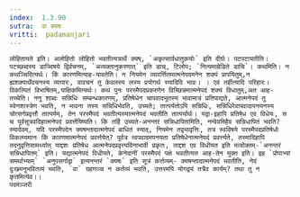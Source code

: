 ```yaml
---
index:  1.3.90
sutra:  वा क्यषः
vritti:  padamanjari
---
```


	लोहितायते इति। अलोहितो लोहितो भवतीत्यत्रार्थे क्यष्, `अकृत्सार्वधातुकयोः` इति दीर्घः। पटपटायतीति। पटच्छब्दस्य डाज्विषये द्विर्वचनम्, `अव्यक्तानुकरणात्` इति डाच्, टिलोप; `नित्यमाम्रेडिते डाचि`। कथमिति। न कथञ्चिदित्यर्थः। किं कारणमित्याह-यावतेति। न नियमेन व्यावर्त्तितमात्मनेपदमनेन शक्यं प्रापयितुम्,न ह्यशक्यार्थेवचनस्य व्यापारः, वावचनं तु केवलस्य लस्य प्रयोगर्थ स्यादिदि भावः। । एवं तर्हीत्यादि परिहारः। विकल्पितं विभाषितम्,पाक्षिकमित्यर्थः। कथं पुनः परस्मैपदप्रकरणेन विच्छिन्नमात्मनेपदं शक्यं विधातुम्,अत आह-तच्चेति। ननु शाब्दः सन्निधिः सम्बन्धकारणम्, प्रतिषेधेन चापवादभूतस्य भावामात्रं प्रतिपाद्यते, आत्मनेपदं तु स्वेनशास्त्रेण भवति, न भावना तस्य सन्निधिर्भवति, उच्यते; तात्पर्यतोऽपि सन्निधिः, सन्निधिरेवापवादापनयनस्य चोत्सर्गप्रवृत्तौ तात्पर्यम्, तेन परस्मैपदं भवतीत्यस्यात्मनेपदं भवतीति तात्पर्यार्थः। यद्वा-इहापि प्रतिषेध एव विधेयः, स च पूर्वसूत्रवदिहात्मनेपदं प्रवर्त्तयिष्यति। किं तर्हि उच्यते-अनन्तरं सन्निधापितामिति, नन्वेवमिहैव सन्निधापितं भवति? स्यादेवम्, यदि परस्मैपदेन क्यषन्तादात्मनेपदं बाधितं स्याद्, नियमेन तद्व्यावृत्तिः, तत्र स्वविषये परस्मैपदप्रतिषेधो विकल्प्यमानः किं कारणमात्मनेपदं प्रवर्त्तयेत्? पूर्वत्र त्वपवादमपनयता प्रतिषेधेनात्मनेपदं प्रवर्त्त्यते, तस्मादिहापि तदनुवृत्तिसामर्थ्यात् याद्दशः प्रतिषेध आत्मनेपदप्रवृत्त्यविनाभावी प्रकृतः, ताद्दश एव विधीयत इति मत्वोक्तम्-`अनन्तरं सन्निधापितम्` इति। यद्यात्मनेपदं विधीयते, केनेदानीं परस्मैपदं पक्षे भवतीत्यत आह-तेन मुक्त इति। इह `प्रोपाभ्यां समर्थाभ्याम्` `अनुपसर्गाद्वा` इत्यनन्तरं `क्यषः` इति सूत्रं कर्त्तव्यम्- क्यषन्तादात्मनेपदं भवतीति, नेदं दुःखमनुभवितव्यं भवति, `वा` ग्रहणञ्च न कर्तव्यं भवति, उत्तरमपि योगद्वयं तत्रैव कार्यम्? तथा तु न कृतमित्येव।।
	पदमञ्जरी
